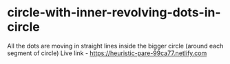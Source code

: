 # circle-with-inner-revolving-dots-in-circle
All the dots are moving in straight lines inside the bigger circle (around each segment of circle)
Live link - https://heuristic-pare-99ca77.netlify.com
